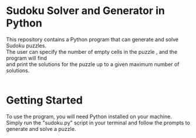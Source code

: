 # Sudoku Solver and Generator in Python

This repository contains a Python program that can generate and solve Sudoku puzzles.<br>
The user can specify the number of empty cells in the puzzle , and the program will find<br>
and print the solutions for the puzzle up to a given maximum number of solutions.
<br><br>

# Getting Started
To use the program, you will need Python installed on your machine.<br>
Simply run the "sudoku.py" script in your terminal and follow the prompts to generate and solve a puzzle.
